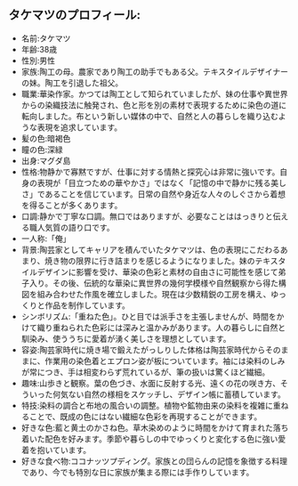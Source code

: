 ## タケマツのプロフィール:
- 名前:タケマツ
- 年齢:38歳
- 性別:男性
- 家族:陶工の母。農家であり陶工の助手でもある父。テキスタイルデザイナーの妹。陶工を引退した祖父。
- 職業:華染作家。かつては陶工として知られていましたが、妹の仕事や異世界からの染織技法に触発され、色と形を別の素材で表現するために染色の道に転向しました。布という新しい媒体の中で、自然と人の暮らしを織り込むような表現を追求しています。
- 髪の色:暗褐色
- 瞳の色:深緑
- 出身:マグダ島
- 性格:物静かで寡黙ですが、仕事に対する情熱と探究心は非常に強いです。自身の表現が「目立つための華やかさ」ではなく「記憶の中で静かに残る美しさ」であることを信じています。日常の自然や身近な人々のしぐさから着想を得ることが多くあります。
- 口調:静かで丁寧な口調。無口ではありますが、必要なことははっきりと伝える職人気質の語り口です。
- 一人称:「俺」
- 背景:陶芸家としてキャリアを積んでいたタケマツは、色の表現にこだわるあまり、焼き物の限界に行き詰まりを感じるようになりました。妹のテキスタイルデザインに影響を受け、華染の色彩と素材の自由さに可能性を感じて弟子入り。その後、伝統的な華染に異世界の幾何学模様や自然観察から得た構図を組み合わせた作風を確立しました。現在は少数精鋭の工房を構え、ゆっくりと作品を制作しています。
- シンボリズム:「重ねた色」。ひと目では派手さを主張しませんが、時間をかけて織り重ねられた色彩には深みと温かみがあります。人の暮らしに自然と馴染み、使ううちに愛着が湧く美しさを理想としています。
- 容姿:陶芸家時代に焼き場で鍛えたがっしりした体格は陶芸家時代からそのままに、作業用の染色着とエプロン姿が板についています。袖には染料のしみが常につき、手は相変わらず荒れているが、筆の扱いは驚くほど繊細。
- 趣味:山歩きと観察。葉の色づき、水面に反射する光、遠くの花の咲き方、そういった何気ない自然の様相をスケッチし、デザイン帳に蓄積しています。
- 特技:染料の調合と布地の風合いの調整。植物や鉱物由来の染料を複雑に重ねることで、既成の色にはない繊細な色彩を再現することができます。
- 好きな色:藍と黄土のかさね色。草木染めのように時間をかけて育まれた落ち着いた配色を好みます。季節や暮らしの中でゆっくりと変化する色に強い愛着を抱いています。
- 好きな食べ物:ココナッツプディング。家族との団らんの記憶を象徴する料理であり、今でも特別な日に家族が集まる際には手作りしています。
